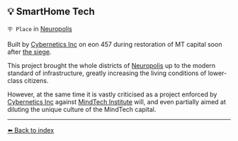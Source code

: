 ## 💡 SmartHome Tech

`🪧 Place` in [Neuropolis](../refs/neuropolis.md)

Built by [Cybernetics Inc](../refs/cybernetics_inc.md) on eon 457 during restoration of MT capital soon after [the siege](../timeline/eon0384.md).

This project brought the whole districts of [Neuropolis](../refs/neuropolis.md) up to the modern standard of infrastructure, greatly increasing the living conditions of lower-class citizens.

However, at the same time it is vastly criticised as a project enforced by [Cybernetics Inc](../refs/cybernetics_inc.md) against [MindTech Institute](../refs/mindtech_institute.md) will, and even partially aimed at diluting the unique culture of the MindTech capital.


----------
[⬅️ Back to index](../refs/index.md#39b0_s)